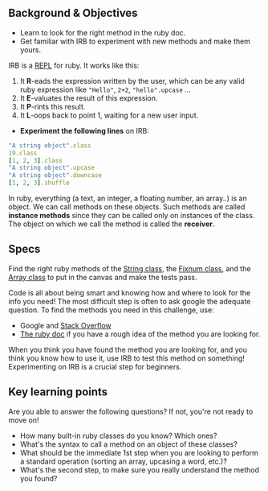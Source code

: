 ## Background & Objectives
- Learn to look for the right method in the ruby doc.
- Get familiar with IRB to experiment with new methods and make them yours.

IRB is a [REPL](http://en.wikipedia.org/wiki/Read%E2%80%93eval%E2%80%93print_loop) for ruby. It works like this:

1. It **R**-eads the expression written by the user, which can be any valid ruby expression like `"Hello"`, `2+2`, `"hello".upcase` ...
2. It **E**-valuates the result of this expression.
3. It **P**-rints this result.
4. It **L**-oops back to point 1, waiting for a new user input.

* **Experiment the following lines** on IRB:

```ruby
"A string object".class
19.class
[1, 2, 3].class
"A string object".upcase
"A string object".downcase
[1, 2, 3].shuffle
```

In ruby, everything (a text, an integer, a floating number, an array..) is an object. We can call methods on these objects. Such methods are called **instance methods** since they can be called only on instances of the class. The object on which we call the method is called the **receiver**.

## Specs

Find the right ruby methods of the [String class](http://ruby-doc.org/core-2.2.0/String.html), the [Fixnum class](http://www.ruby-doc.org/core-2.2.0/Fixnum.html), and the [Array class](http://ruby-doc.org/core-2.2.0/Array.html) to put in the canvas and make the tests pass.

Code is all about being smart and knowing how and where to look for the info you need! The most difficult step is often to ask google the adequate question. To find the methods you need in this challenge, use:

* Google and [Stack Overflow](http://stackoverflow.com/)
* [The ruby doc](http://ruby-doc.org) if you have a rough idea of the method you are looking for.

When you think you have found the method you are looking for, and you think you know how to use it, use IRB to test this method on something! Experimenting on IRB is a crucial step for beginners.

## Key learning points

Are you able to answer the following questions? If not, you're not ready to move on!

- How many built-in ruby classes do you know? Which ones?
- What's the syntax to call a method on an object of these classes?
- What should be the immediate 1st step when you are looking to perform a standard operation (sorting an array, upcasing a word, etc.)?
- What's the second step, to make sure you really understand the method you found?
